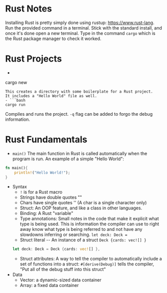 # Rust Notes
Installing Rust is pretty simply done using rustup: https://www.rust-lang.
Run the provided command in a terminal.  Stick with the standard install, and once it's done open a new terminal.  Type in the command `cargo` which is the Rust package manager to check it worked.

# Rust Projects
- ```bash
cargo new <project-name>
```
This creates a directory with some boilerplate for a Rust project.
It includes a "Hello World" file as well.
- ```bash
cargo run
```
Compiles and runs the project.  `-q` flag can be added to forgo the debug information.

# Rust Fundamentals
- `main()`
The main function in Rust is called automatically when the program is run.
An example of a simple "Hello World":
```rust
fn main(){
    println!("Hello World!");
}
```
- Syntax
    - `!` is for a Rust macro
    - Strings have double quotes ""
    - Chars have single quotes '' (A char is a single character only)
    - Struct: An OOP feature, and like a class in other languages.
    - Binding: A Rust "variable"
    - Type annotations: Small notes in the code that make it explicit what type is being used.  This is information the compiler can use to right away know what type is being referred to and not have any slowdowns inferring or searching. `let deck: Deck = `
    - Struct literal -- An instance of a struct `Deck {cards: vec![] }`
    ```rust
    let deck: Deck = Deck {cards: vec![] },
    ```
    - Struct attributes: A way to tell the compiler to automatically include a set of functions into a struct: `#[derive(Debug)]` tells the compiler, "Put all of the debug stuff into this struct"
- Data
    - Vector: a dynamic-sized data container
    - Array: a fixed data container